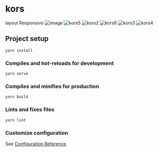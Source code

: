 # kors

layout Responsivo 
![image](https://user-images.githubusercontent.com/78916702/145457671-bf7a929a-876a-488c-9e26-3f3095b958fa.png)
![kors5](https://user-images.githubusercontent.com/78916702/145458845-0e6e7003-58a3-4ff6-adfa-b1f77d37b143.JPG)
![kors2](https://user-images.githubusercontent.com/78916702/145458833-ba0db4f1-22b5-4fe5-9d9a-b8ea1592ad29.JPG)
![kors6](https://user-images.githubusercontent.com/78916702/145458840-85d35bbf-769e-4433-b5cc-1388fb6b989f.JPG)
![kors3](https://user-images.githubusercontent.com/78916702/145458841-1b5c67b6-127a-42ed-9678-ff9b524232b8.JPG)
![kors4](https://user-images.githubusercontent.com/78916702/145458843-36f25790-8d1b-4ed6-a3bd-700fa082adfb.JPG)









## Project setup
```
yarn install
```

### Compiles and hot-reloads for development
```
yarn serve
```

### Compiles and minifies for production
```
yarn build
```

### Lints and fixes files
```
yarn lint
```

### Customize configuration
See [Configuration Reference](https://cli.vuejs.org/config/).
